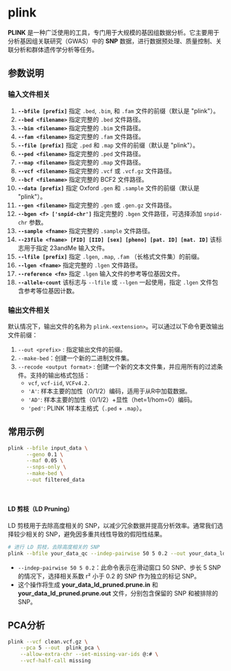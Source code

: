 # plink

**PLINK** 是一种广泛使用的工具，专门用于大规模的基因组数据分析。它主要用于分析基因组关联研究（GWAS）中的 **SNP** 数据，进行数据预处理、质量控制、关联分析和群体遗传学分析等任务。

## 参数说明

### 输入文件相关

1. **`--bfile [prefix]`**
   指定 `.bed`, `.bim`, 和 `.fam` 文件的前缀（默认是 "plink"）。
2. **`--bed <filename>`**
   指定完整的 `.bed` 文件路径。
3. **`--bim <filename>`**
   指定完整的 `.bim` 文件路径。
4. **`--fam <filename>`**
   指定完整的 `.fam` 文件路径。
5. **`--file [prefix]`**
   指定 `.ped` 和 `.map` 文件的前缀（默认是 "plink"）。
6. **`--ped <filename>`**
   指定完整的 `.ped` 文件路径。
7. **`--map <filename>`**
   指定完整的 `.map` 文件路径。
8. **`--vcf <filename>`**
   指定完整的 `.vcf` 或 `.vcf.gz` 文件路径。
9. **`--bcf <filename>`**
   指定完整的 BCF2 文件路径。
10. **`--data [prefix]`**
    指定 Oxford `.gen` 和 `.sample` 文件的前缀（默认是 "plink"）。
11. **`--gen <filename>`**
    指定完整的 `.gen` 或 `.gen.gz` 文件路径。
12. **`--bgen <f> ['snpid-chr']`**
    指定完整的 `.bgen` 文件路径，可选择添加 `snpid-chr` 参数。
13. **`--sample <fname>`**
    指定完整的 `.sample` 文件路径。
14. **`--23file <fname> [FID] [IID] [sex] [pheno] [pat. ID] [mat. ID]`**
    该标志用于指定 23andMe 输入文件。
15. **`--lfile [prefix]`**
    指定 `.lgen`, `.map`, `.fam` （长格式文件集）的前缀。
16. **`--lgen <fname>`**
    指定完整的 `.lgen` 文件路径。
17. **`--reference <fn>`**
    指定 `.lgen` 输入文件的参考等位基因文件。
18. **`--allele-count`**
    该标志与 `--lfile` 或 `--lgen` 一起使用，指定 `.lgen` 文件包含参考等位基因计数。

### 输出文件相关

默认情况下，输出文件的名称为 `plink.<extension>`。可以通过以下命令更改输出文件前缀：

1. `--out <prefix>` : 指定输出文件的前缀。
2. `--make-bed`：创建一个新的二进制文件集。
3. `--recode <output format>` : 创建一个新的文本文件集，并应用所有的过滤条件。支持的输出格式包括：
   - `vcf`, `vcf-iid`, `VCFv4.2.`
   - `'A'`: 样本主要的加性（0/1/2）编码，适用于从R中加载数据。
   - `'AD'`: 样本主要的加性（0/1/2）+显性（het=1/hom=0）编码。
   - `'ped'`: PLINK 1样本主格式（`.ped` + `.map`）。

## 常用示例

```bash
plink --bfile input_data \
      --geno 0.1 \
      --maf 0.05 \
      --snps-only \
      --make-bed \
      --out filtered_data
      
  
```

#### **LD 剪枝（LD Pruning）**

LD 剪枝用于去除高度相关的 SNP，以减少冗余数据并提高分析效率。通常我们选择较少相关的 SNP，避免因多重共线性导致的假阳性结果。

```bash
# 进行 LD 剪枝，去除高度相关的 SNP
plink --bfile your_data_qc --indep-pairwise 50 5 0.2 --out your_data_ld_pruned
```

- `--indep-pairwise 50 5 0.2`：此命令表示在滑动窗口 50 SNP、步长 5 SNP 的情况下，选择相关系数 r² 小于 0.2 的 SNP 作为独立的标记 SNP。
- 这个操作将生成 **your_data_ld_pruned.prune.in** 和 **your_data_ld_pruned.prune.out** 文件，分别包含保留的 SNP 和被排除的 SNP。

## PCA分析

```bash
plink --vcf clean.vcf.gz \
	--pca 5 --out  plink_pca \
	--allow-extra-chr --set-missing-var-ids @:#	\
    --vcf-half-call missing
```

